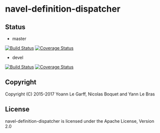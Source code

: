 navel-definition-dispatcher
===========================

Status
------

- master

[![Build Status](https://travis-ci.org/Navel-IT/navel-definition-dispatcher.svg?branch=master)](https://travis-ci.org/Navel-IT/navel-definition-dispatcher?branch=master)
[![Coverage Status](https://coveralls.io/repos/github/Navel-IT/navel-definition-dispatcher/badge.svg?branch=master)](https://coveralls.io/github/Navel-IT/navel-definition-dispatcher?branch=master)

- devel

[![Build Status](https://travis-ci.org/Navel-IT/navel-definition-dispatcher.svg?branch=devel)](https://travis-ci.org/Navel-IT/navel-definition-dispatcher?branch=devel)
[![Coverage Status](https://coveralls.io/repos/github/Navel-IT/navel-definition-dispatcher/badge.svg?branch=devel)](https://coveralls.io/github/Navel-IT/navel-definition-dispatcher?branch=devel)

Copyright
---------

Copyright (C) 2015-2017 Yoann Le Garff, Nicolas Boquet and Yann Le Bras

License
-------

navel-definition-dispatcher is licensed under the Apache License, Version 2.0
